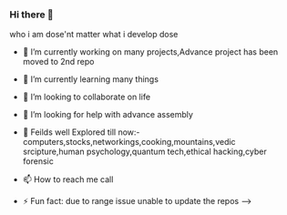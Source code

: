 ### Hi there 👋
who i am dose'nt matter what i develop dose

- 🔭 I’m currently working on many projects,Advance project has been moved to 2nd repo
- 🌱 I’m currently learning many things 
- 👯 I’m looking to collaborate on life
- 🤔 I’m looking for help with advance assembly
- 💬 Feilds well Explored till now:-computers,stocks,networkings,cooking,mountains,vedic srcipture,human psychology,quantum tech,ethical hacking,cyber forensic
- 📫 How to reach me call

  
  
- ⚡ Fun fact: due to range issue unable to update the repos
-->
